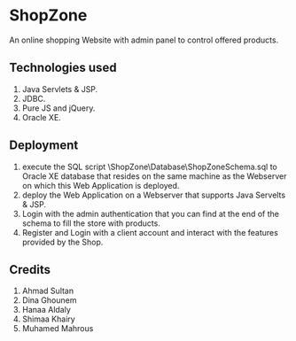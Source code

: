 # ShopZone
An online shopping Website with admin panel to control offered products. 

## Technologies used
1. Java Servlets & JSP.
2. JDBC.
2. Pure JS and jQuery.
3. Oracle XE.

## Deployment
1. execute the SQL script \ShopZone\Database\ShopZoneSchema.sql to Oracle XE database that resides 
on the same machine as the Webserver on which this Web Application is deployed.
2. deploy the Web Application on a Webserver that supports Java Servelts & JSP.
3. Login with the admin authentication that you can find at the end of the schema to fill the store with products.
4. Register and Login with a client account and interact with the features provided by the Shop.

## Credits

1.	Ahmad Sultan
2.	Dina Ghounem
3.	Hanaa Aldaly
4.	Shimaa Khairy
5.	Muhamed Mahrous

